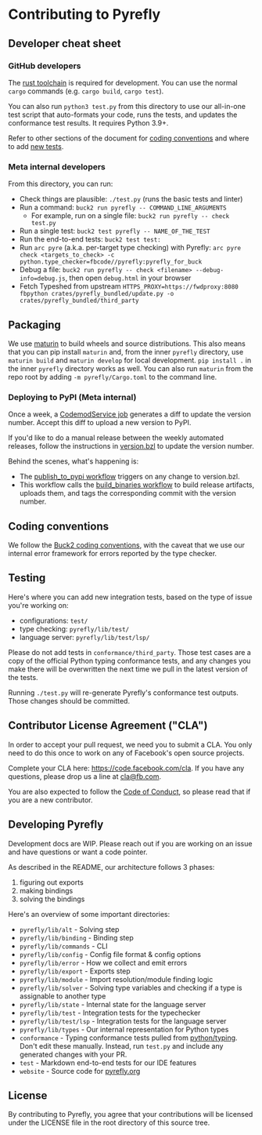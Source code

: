 # Contributing to Pyrefly

## Developer cheat sheet

### GitHub developers

The [rust toolchain](https://www.rust-lang.org/tools/install) is required for
development. You can use the normal `cargo` commands (e.g. `cargo build`,
`cargo test`).

You can also run `python3 test.py` from this directory to use our all-in-one
test script that auto-formats your code, runs the tests, and updates the
conformance test results. It requires Python 3.9+.

Refer to other sections of the document for
[coding conventions](#coding-conventions) and where to add
[new tests](#testing).

### Meta internal developers

From this directory, you can run:

- Check things are plausible: `./test.py` (runs the basic tests and linter)
- Run a command: `buck2 run pyrefly -- COMMAND_LINE_ARGUMENTS`
  - For example, run on a single file: `buck2 run pyrefly -- check test.py`
- Run a single test: `buck2 test pyrefly -- NAME_OF_THE_TEST`
- Run the end-to-end tests: `buck2 test test:`
- Run `arc pyre` (a.k.a. per-target type checking) with Pyrefly:
  `arc pyre check <targets_to_check> -c python.type_checker=fbcode//pyrefly:pyrefly_for_buck`
- Debug a file: `buck2 run pyrefly -- check <filename> --debug-info=debug.js`,
  then open `debug.html` in your browser
- Fetch Typeshed from upstream
  `HTTPS_PROXY=https://fwdproxy:8080 fbpython crates/pyrefly_bundled/update.py -o crates/pyrefly_bundled/third_party`

## Packaging

We use [maturin](https://github.com/PyO3/maturin) to build wheels and source
distributions. This also means that you can pip install `maturin` and, from the
inner `pyrefly` directory, use `maturin build` and `maturin develop` for local
development. `pip install .` in the inner `pyrefly` directory works as well. You
can also run `maturin` from the repo root by adding `-m pyrefly/Cargo.toml` to
the command line.

### Deploying to PyPI (Meta internal)

Once a week, a
[CodemodService job](https://www.internalfb.com/code/fbsource/xplat/scripts/codemod_service/configs/fbcode_pyrefly_version_upgrade.toml)
generates a diff to update the version number. Accept this diff to upload a new
version to PyPI.

If you'd like to do a manual release between the weekly automated releases,
follow the instructions in
[version.bzl](https://www.internalfb.com/code/fbsource/fbcode/pyrefly/version.bzl)
to update the version number.

Behind the scenes, what's happening is:

- The
  [publish_to_pypi workflow](https://github.com/facebook/pyrefly/blob/main/.github/workflows/publish_to_pypi.yml)
  triggers on any change to version.bzl.
- This workflow calls the
  [build_binaries workflow](https://github.com/facebook/pyrefly/blob/main/.github/workflows/build_binaries.yml)
  to build release artifacts, uploads them, and tags the corresponding commit
  with the version number.

## Coding conventions

We follow the
[Buck2 coding conventions](https://github.com/facebook/buck2/blob/main/HACKING.md#coding-conventions),
with the caveat that we use our internal error framework for errors reported by
the type checker.

## Testing

Here's where you can add new integration tests, based on the type of issue
you're working on:

- configurations: `test/`
- type checking: `pyrefly/lib/test/`
- language server: `pyrefly/lib/test/lsp/`

Please do not add tests in `conformance/third_party`. Those test cases are a
copy of the official Python typing conformance tests, and any changes you make
there will be overwritten the next time we pull in the latest version of the
tests.

Running `./test.py` will re-generate Pyrefly's conformance test outputs. Those
changes should be committed.

## Contributor License Agreement ("CLA")

In order to accept your pull request, we need you to submit a CLA. You only need
to do this once to work on any of Facebook's open source projects.

Complete your CLA here: <https://code.facebook.com/cla>. If you have any
questions, please drop us a line at cla@fb.com.

You are also expected to follow the [Code of Conduct](CODE_OF_CONDUCT.md), so
please read that if you are a new contributor.

## Developing Pyrefly

Development docs are WIP. Please reach out if you are working on an issue and
have questions or want a code pointer.

As described in the README, our architecture follows 3 phases:

1. figuring out exports
2. making bindings
3. solving the bindings

Here's an overview of some important directories:

- `pyrefly/lib/alt` - Solving step
- `pyrefly/lib/binding` - Binding step
- `pyrefly/lib/commands` - CLI
- `pyrefly/lib/config` - Config file format & config options
- `pyrefly/lib/error` - How we collect and emit errors
- `pyrefly/lib/export` - Exports step
- `pyrefly/lib/module` - Import resolution/module finding logic
- `pyrefly/lib/solver` - Solving type variables and checking if a type is
  assignable to another type
- `pyrefly/lib/state` - Internal state for the language server
- `pyrefly/lib/test` - Integration tests for the typechecker
- `pyrefly/lib/test/lsp` - Integration tests for the language server
- `pyrefly/lib/types` - Our internal representation for Python types
- `conformance` - Typing conformance tests pulled from
  [python/typing](https://github.com/python/typing/tree/main/conformance). Don't
  edit these manually. Instead, run `test.py` and include any generated changes
  with your PR.
- `test` - Markdown end-to-end tests for our IDE features
- `website` - Source code for [pyrefly.org](pyrefly.org)

## License

By contributing to Pyrefly, you agree that your contributions will be licensed
under the LICENSE file in the root directory of this source tree.
